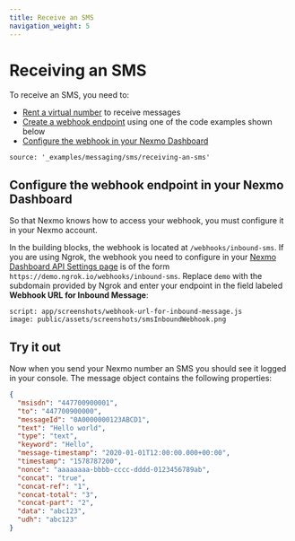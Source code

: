 ```yaml
---
title: Receive an SMS
navigation_weight: 5
---
```


# Receiving an SMS

To receive an SMS, you need to:

* [Rent a virtual number](/account/guides/numbers#rent-virtual-numbers) to receive messages
* [Create a webhook endpoint](before-you-begin#webhooks) using one of the code examples shown below
* [Configure the webhook in your Nexmo Dashboard](#configure-the-webhook-endpoint-in-your-nexmo-dashboard)


```building_blocks
source: '_examples/messaging/sms/receiving-an-sms'
```

## Configure the webhook endpoint in your Nexmo Dashboard

So that Nexmo knows how to access your webhook, you must configure it in your Nexmo account.

In the building blocks, the webhook is located at `/webhooks/inbound-sms`. If you are using Ngrok, the webhook you need to configure in your [Nexmo Dashboard API Settings page](https://dashboard.nexmo.com/settings) is of the form `https://demo.ngrok.io/webhooks/inbound-sms`. Replace `demo` with the subdomain provided by Ngrok and enter your endpoint in the field labeled **Webhook URL for Inbound Message**:

```screenshot
script: app/screenshots/webhook-url-for-inbound-message.js
image: public/assets/screenshots/smsInboundWebhook.png
```

## Try it out

Now when you send your Nexmo number an SMS you should see it logged in your console. The message object contains the following properties:

```json
{
  "msisdn": "447700900001",
  "to": "447700900000",
  "messageId": "0A0000000123ABCD1",
  "text": "Hello world",
  "type": "text",
  "keyword": "Hello",
  "message-timestamp": "2020-01-01T12:00:00.000+00:00",
  "timestamp": "1578787200",
  "nonce": "aaaaaaaa-bbbb-cccc-dddd-0123456789ab",
  "concat": "true",
  "concat-ref": "1",
  "concat-total": "3",
  "concat-part": "2",
  "data": "abc123",
  "udh": "abc123"
}
```
